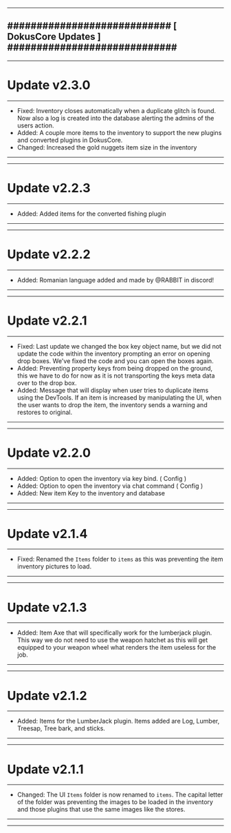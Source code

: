 --------------------------------------------------------------------------------
############################ [ DokusCore Updates ] #############################
--------------------------------------------------------------------------------
--------------------------------------------------------------------------------
# Update v2.3.0
--------------------------------------------------------------------------------
- Fixed: Inventory closes automatically when a duplicate glitch is found. Now
  also a log is created into the database alerting the admins of the users action.
- Added: A couple more items to the inventory to support the new plugins and
  converted plugins in DokusCore.
- Changed: Increased the gold nuggets item size in the inventory
--------------------------------------------------------------------------------
--------------------------------------------------------------------------------
# Update v2.2.3
--------------------------------------------------------------------------------
- Added: Added items for the converted fishing plugin
--------------------------------------------------------------------------------
--------------------------------------------------------------------------------
# Update v2.2.2
--------------------------------------------------------------------------------
- Added: Romanian language added and made by @RABBIT in discord!
--------------------------------------------------------------------------------
--------------------------------------------------------------------------------
# Update v2.2.1
--------------------------------------------------------------------------------
- Fixed: Last update we changed the box key object name, but we did not update
  the code within the inventory prompting an error on opening drop boxes. We've
  fixed the code and you can open the boxes again.
- Added: Preventing property keys from being dropped on the ground, this we have
  to do for now as it is not transporting the keys meta data over to the drop box.
- Added: Message that will display when user tries to duplicate items using the
  DevTools. If an item is increased by manipulating the UI, when the user wants
  to drop the item, the inventory sends a warning and restores to original.
--------------------------------------------------------------------------------
--------------------------------------------------------------------------------
# Update v2.2.0
--------------------------------------------------------------------------------
- Added: Option to open the inventory via key bind. ( Config )
- Added: Option to open the inventory via chat command ( Config )
- Added: New item Key to the inventory and database
--------------------------------------------------------------------------------
--------------------------------------------------------------------------------
# Update v2.1.4
--------------------------------------------------------------------------------
- Fixed: Renamed the `Items` folder to `items` as this was preventing the
  item inventory pictures to load.
--------------------------------------------------------------------------------
--------------------------------------------------------------------------------
# Update v2.1.3
--------------------------------------------------------------------------------
- Added: Item Axe that will specifically work for the lumberjack plugin. This
  way we do not need to use the weapon hatchet as this will get equipped to your
  weapon wheel what renders the item useless for the job.
--------------------------------------------------------------------------------
--------------------------------------------------------------------------------
# Update v2.1.2
--------------------------------------------------------------------------------
- Added: Items for the LumberJack plugin. Items added are Log, Lumber, Treesap,
  Tree bark, and sticks.
--------------------------------------------------------------------------------
--------------------------------------------------------------------------------
# Update v2.1.1
--------------------------------------------------------------------------------
- Changed: The UI `Items` folder is now renamed to `items`. The capital letter
  of the folder was preventing the images to be loaded in the inventory and
  those plugins that use the same images like the stores.
--------------------------------------------------------------------------------
--------------------------------------------------------------------------------
